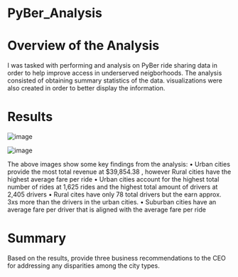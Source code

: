 # PyBer_Analysis


# Overview of the Analysis
I was tasked with performing and analysis on PyBer ride sharing data in order to help improve access in underserved neigborhoods. The analysis consisted of obtaining summary statistics of the data.
visualizations were also created in order to better display the information.

# Results

![image](https://user-images.githubusercontent.com/111592990/202876122-0609b8b0-0a2a-4bd6-bb36-58bb429d8d09.png)


![image](https://user-images.githubusercontent.com/111592990/202876181-12e10380-7b5e-402f-a7c7-fa809786c5bf.png)

The above images show some key findings from the analysis:
•	Urban cities provide the most total revenue at $39,854.38 , however Rural cities have the highest average fare per ride
•	Urban cities account for the highest total number of rides at 1,625 rides and the highest total amount of drivers at 2,405 drivers
•	Rural cites have only 78 total drivers but the earn approx. 3xs more than the drivers in the urban cities.
•	Suburban cities have an average fare per driver that is aligned with the average fare per ride



# Summary
Based on the results, provide three business recommendations to the CEO for addressing any disparities among the city types.

